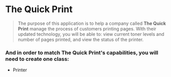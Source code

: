 # The Quick Print

> The purpose of this application is to help a company called **The Quick Print** manage 
the process of customers printing pages. With their updated technology, you will be able to: view current toner levels and number of pages printed, and view the status of the printer.

### And in order to match The Quick Print's capabilities, you will need to create one class: 
- Printer

